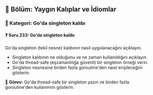 ## 📘 Bölüm: Yaygın Kalıplar ve İdiomlar
### 🔹 Kategori: Go'da singleton kalıbı
#### ❓ Soru 233: Go'da singleton kalıbı

Go'da singleton (tekil nesne) kalıbının nasıl uygulanacağını açıklayın.

- Singleton kalıbının ne olduğunu ve ne zaman kullanıldığını açıklayın.
- Go'da thread-safe (eşzamanlılığa güvenli) bir singleton örneği verin.
- Singleton nesnesine birden fazla goroutine'den nasıl erişileceğini gösterin.

🔧 **Görev:** Go'da thread-safe bir singleton yazın ve birden fazla goroutine'den kullanımını gösterin.
